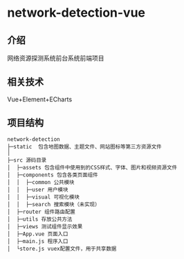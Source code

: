 # network-detection-vue

## 介绍

网络资源探测系统前台系统前端项目

## 相关技术

Vue+Element+ECharts

## 项目结构 

```
network-detection
├─static  包含地图数据、主题文件、网站图标等第三方资源文件
│
├─src 源码目录
│  ├─assets 包含组件中使用到的CSS样式、字体、图片和视频资源文件
│  ├─components 包含各类页面组件
│  │  ├─common 公共模块
│  │  ├─user 用户模块
│  │  ├─visual 可视化模块
│  │  ├─search 搜索模块（未实现）
│  ├─router 组件路由配置
│  ├─utils 存放公共方法
│  ├─views 测试组件显示效果
│  ├─App.vue 页面入口
│  ├─main.js 程序入口
│  └store.js vuex配置文件，用于共享数据